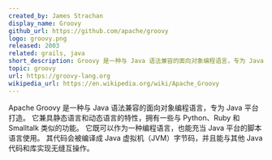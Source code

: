 ```yaml
---
created_by: James Strachan
display_name: Groovy
github_url: https://github.com/apache/groovy
logo: groovy.png
released: 2003
related: grails, java
short_description: Groovy 是一种与 Java 语法兼容的面向对象编程语言，专为 Java 平台而设计。
topic: groovy
url: https://groovy-lang.org
wikipedia_url: https://en.wikipedia.org/wiki/Apache_Groovy
---
```

Apache Groovy 是一种与 Java 语法兼容的面向对象编程语言，专为 Java 平台打造。
它兼具静态语言和动态语言的特性，拥有一些与 Python、Ruby 和 Smalltalk 类似的功能。
它既可以作为一种编程语言，也能充当 Java 平台的脚本语言使用。
其代码会被编译成 Java 虚拟机（JVM）字节码，并且能与其他 Java 代码和库实现无缝互操作。